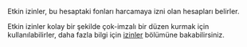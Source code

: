 Etkin izinler, bu hesaptaki fonları harcamaya izni olan hesapları belirler.

Etkin izinler kolay bir şekilde çok-imzalı bir düzen kurmak için kullanılabilirler, daha fazla bilgi için [izinler](accounts/permissions) bölümüne bakabilirsiniz.